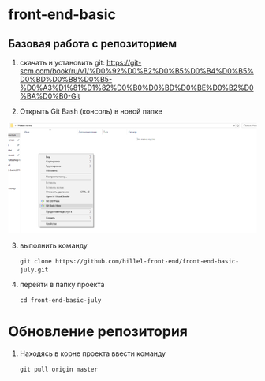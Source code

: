 ﻿# front-end-basic


## Базовая работа с репозиторием

1) скачать и установить git: https://git-scm.com/book/ru/v1/%D0%92%D0%B2%D0%B5%D0%B4%D0%B5%D0%BD%D0%B8%D0%B5-%D0%A3%D1%81%D1%82%D0%B0%D0%BD%D0%BE%D0%B2%D0%BA%D0%B0-Git
 
2) Открыть Git Bash (консоль) в новой папке
 
 ![Alt Text](src/images/git.png)

3) выполнить команду 
 
    `git clone https://github.com/hillel-front-end/front-end-basic-july.git`

4) перейти в папку проекта

    `cd front-end-basic-july`

# Обновление репозитория

1) Находясь в корне проекта ввести команду

    `git pull origin master`